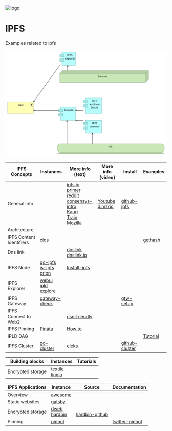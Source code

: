 ![logo][]

[logo]:   https://web3examples.github.io/logo.png

# IPFS
Examples related to ipfs

![](architecture/ipfs.svg)


| IPFS Concepts   | Instances                   | More info (text) | More info (video) |   Install  |  Examples |
| --------------- |  ---------                  | ---------       | ---------          | ---------  |  -------- | 
| General info    |                                    | [ipfs.io]<br>[primer]<br>[reddit]<br>[consensys-intro]<br>[Kauri]<br>[Train]<br>[Mozilla]|[Youtube]<br>[dimzrio]| [github-ipfs] 
| Architecture    |                                    | 
| IPFS Content Identifiers | [cids]                    |                 |                    |            |[gethash](gethash) 
| Dns link        |                                    | [dnslink]<br>[dnslink.io]      |
| IPFS Node       | [go-ipfs]<br>[js-ipfs]<br>[orion]  | [Install-ipfs]
| IPFS Explorer   | [webui]<br> [ipld explore]
| IPFS Gateway    | [gateway-check] |  | | [gtw-setup]
| IPFS Connect to Web2 |                        | [userfriendly]
| IPFS Pinning    | [Pinata] | [How to]
| IPLD DAG        |                               |                |                    |          |  [Tutorial] |
| IPFS Cluster    |  [go-cluster]                 | [eleks]         |                      | [github-cluster]

[ipfs.io]:         https://ipfs.io
[primer]:          http://dweb-primer.ipfs.io 
[reddit]:          https://www.reddit.com/r/IPFS
[IPFS Alpha Demo]: https://www.youtube.com/watch?v=8CMxDNuuAiQ
[Install IPFS]:    https://docs.ipfs.io/introduction/install/
[Tutorial]:        https://proto.school/#/tutorials
[go-ipfs]:         https://github.com/ipfs/go-ipfs
[js-ipfs]:         https://github.com/ipfs/js-ipfs
[orion]:           https://orion.siderus.io
[webui]:           https://webui.ipfs.io
[ipld explore]:    https://explore.ipld.io/
[gateway-check]:   https://ipfs.github.io/public-gateway-checker
[github-ipfs]:     https://github.com/ipfs
[userfriendly]:    https://hackernoon.com/ten-terrible-attempts-to-make-the-inter-planetary-file-system-human-friendly-e4e95df0c6fa
[cids]:            https://docs.ipfs.io/guides/concepts/cid/
[dnslink]:         https://docs.ipfs.io/guides/concepts/dnslink/
[dnslink.io]:      http://dnslink.io/
[consensys-intro]: https://medium.com/@ConsenSys/an-introduction-to-ipfs-9bba4860abd0 
[Pinata]:          https://pinata.cloud
[How to]:          https://medium.com/pinata/how-to-pin-to-ipfs-effortlessly-ba3437b33885
[Install-ipfs]:    https://kauri.io/article/b01b9b7bebcd4ebf80edf021bdd0e232
[Kauri]:           https://kauri.io/search-results?q=ipfs
[Train]:           https://decentralized.blog/getting-to-know-ipfs.html
[Youtube]:         https://www.youtube.com/results?search_query=ipfs
[Mozilla]:         https://hacks.mozilla.org/?s=ipfs
[gtw-setup]:       https://medium.com/@rossbulat/introduction-to-ipfs-set-up-nodes-on-your-network-with-http-gateways-10e21ea689a4
[dimzrio]:         https://www.youtube.com/playlist?list=PLNblnG6W6-KImttnlK9zRdJ_iqyUMvHz7
[eleks]:           https://labs.eleks.com/2019/03/ipfs-network-data-replication.html
[github-cluster]:  https://github.com/ipfs/ipfs-cluster
[go-cluster]:      https://cluster.ipfs.io/


| Building blocks   | Instances | Tutorials |  
| ---------------   |  ---------  |----------- |
| Encrypted storage | [textile]<br>[linnia]


[textile]:         https://textile.io/

[linnia]:          https://github.com/ConsenSys/linnia-resources



| IPFS Applications | Instance            |  Source | Documentation |
| ---------------   |  ---------          | ------     | -|
| Overview          | [awesome]
| Static websites   | [gatsby] 
| Encrypted storage | [dweb]<br>[hardbin] | <br>[hardbin-github]
| Pinning           | [pinbot]  |         | [twitter-pinbot]



[gatsby]:         https://interplanetarygatsby.com/ipfs-deploy/
[awesome]:        https://awesome.ipfs.io
[dweb]:           https://dweb.page/  
[hardbin]:        https://hardbin.com
[hardbin-github]: https://github.com/jes/hardbin
[pinbot]:         https://twitter.com/ipfspin
[twitter-pinbot]: https://github.com/hsanjuan/twitter-pinbot
